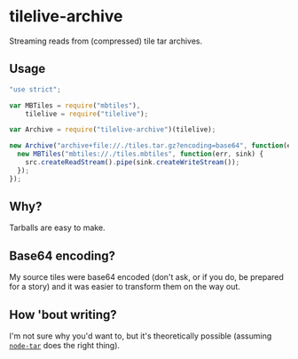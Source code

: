 # tilelive-archive

Streaming reads from (compressed) tile tar archives.

## Usage

```javascript
"use strict";

var MBTiles = require("mbtiles"),
    tilelive = require("tilelive");

var Archive = require("tilelive-archive")(tilelive);

new Archive("archive+file://./tiles.tar.gz?encoding=base64", function(err, src) {
  new MBTiles("mbtiles://./tiles.mbtiles", function(err, sink) {
    src.createReadStream().pipe(sink.createWriteStream());
  });
});
```

## Why?

Tarballs are easy to make.

## Base64 encoding?

My source tiles were base64 encoded (don't ask, or if you do, be prepared for
a story) and it was easier to transform them on the way out.

## How 'bout writing?

I'm not sure why you'd want to, but it's theoretically possible (assuming
[`node-tar`](https://github.com/isaacs/node-tar) does the right thing).
